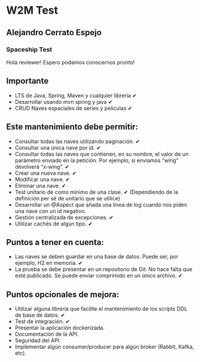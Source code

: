 # W2M Test 
## Alejandro Cerrato Espejo
### Spaceship Test

Hola reviewer! Espero podamos conocernos pronto!


## Importante
* LTS de Java, Spring, Maven y cualquier libreria ✔
* Desarrollar usando mvn spring y java ✔
* CRUD Naves espaciales de series y peliculas ✔

## Este mantenimiento debe permitir:
* Consultar todas las naves utilizando paginación.  ✔
* Consultar una única nave por id.  ✔
* Consultar todas las naves que contienen, en su nombre, el valor de un parámetro enviado en
  la petición. Por ejemplo, si enviamos “wing” devolverá “x-wing”.  ✔
* Crear una nueva nave.  ✔
* Modificar una nave.  ✔
* Eliminar una nave.  ✔
* Test unitario de como mínimo de una clase. ✔ (Dependiendo de la definición per sé de unitario que se utilice)
* Desarrollar un @Aspect que añada una línea de log cuando nos piden una nave con un id
  negativo. 
* Gestión centralizada de excepciones. ✔
* Utilizar cachés de algún tipo.  ✔

## Puntos a tener en cuenta:
* Las naves se deben guardar en una base de datos. Puede ser, por ejemplo, H2 en memoria.  ✔
* La prueba se debe presentar en un repositorio de Git. No hace falta que esté publicado. Se
  puede enviar comprimido en un único archivo.  ✔

## Puntos opcionales de mejora:
* Utilizar alguna librería que facilite el mantenimiento de los scripts DDL de base de datos.  ✔
* Test de integración.  ✔
* Presentar la aplicación dockerizada. 
* Documentación de la API.
* Seguridad del API.
* Implementar algún consumer/producer para algún broker (Rabbit, Kafka, etc).

